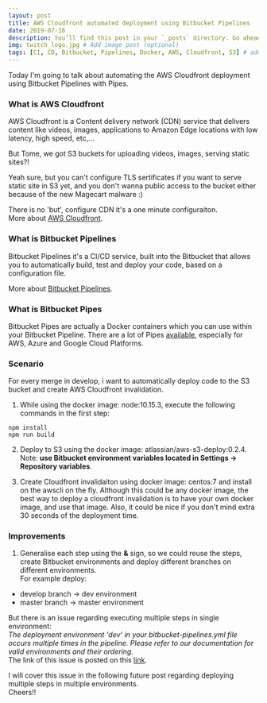 ```yaml
---
layout: post
title: AWS Cloudfront automated deployment using Bitbucket Pipelines
date: 2019-07-16
description: You’ll find this post in your `_posts` directory. Go ahead and edit it and re-build the site to see your changes. # Add post description (optional)
img: twitch_logo.jpg # Add image post (optional)
tags: [CI, CD, Bitbucket, Pipelines, Docker, AWS, Cloudfront, S3] # add tag
---
```


Today I'm going to talk about automating the AWS Cloudfront deployment using Bitbucket Pipelines with Pipes.

### What is AWS Cloudfront

AWS Cloudfront is a Content delivery network (CDN) service that delivers content like videos, images, applications to
Amazon Edge locations with low latency, high speed, etc,...  

But Tome, we got S3 buckets for uploading videos, images, serving static sites?!

Yeah sure, but you can't configure TLS sertificates if you want to serve static site in S3 yet, and you don't wanna public access to the bucket either because of the new Magecart malware :)

There is no 'but', configure CDN it's a one minute configuraiton.  
More about [AWS Cloudfront](https://aws.amazon.com/cloudfront/).

### What is Bitbucket Pipelines

Bitbucket Pipelines it's a CI/CD service, built into the Bitbucket that allows you to automatically build, test and deploy your code, based on a configuration file.

More about [Bitbucket Pipelines](https://bitbucket.org/product/features/pipelines).

### What is Bitbucket Pipes

Bitbucket Pipes are actually a Docker containers which you can use within your Bitbucket Pipeline.
There are a lot of Pipes [available](https://confluence.atlassian.com/bitbucket/build-test-and-deploy-with-pipelines-792496469.html), especially for AWS, Azure and Google Cloud Platforms.

### Scenario

For every merge in develop, i want to automatically deploy code to the S3 bucket and create AWS Cloudfront invalidation.

1. While using the docker image: node:10.15.3, execute the following commands in the first step:
```console
npm install
npm run build
```

2. Deploy to S3 using the docker image: atlassian/aws-s3-deploy:0.2.4.  
Note: **use Bitbucket environment variables located in Settings -> Repository variables**.

3. Create Cloudfront invalidaiton using docker image: centos:7 and install on the awscli on the fly. Although this could be any docker image, the best way to deploy a cloudfront invalidation is to have your own docker image, and use that image. Also, it could be nice if you don't mind extra 30 seconds of the deployment time.

<script src="https://gist.github.com/kirovtome/fe7c323cde852117c4698effe3eade49.js"></script>


### Improvements

1. Generalise each step using the **&** sign, so we could reuse the steps, create Bitbucket environments and deploy different branches on different environments.  
For example deploy:  
* develop branch -> dev environment
* master branch -> master environment  
  
But there is an issue regarding executing multiple steps in single environment:  
*The deployment environment 'dev' in your bitbucket-pipelines.yml file occurs multiple times in the pipeline. Please refer to our documentation for valid environments and their ordering.*  
The link of this issue is posted on this [link](https://community.atlassian.com/t5/Bitbucket-questions/The-deployment-environment-test-in-your-bitbucket-pipelines-yml/qaq-p/971584).  

I will cover this issue in the following future post regarding deploying multiple steps in multiple environments.  
Cheers!!